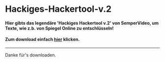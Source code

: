 # Hackiges-Hackertool-v.2
#### Hier gibts das legendäre 'Hackiges Hackertool v.2' von SemperVideo, um Texte, wie z.b. von Spiegel Online zu entschlüsseln!
#### Zum download einfach [hier](https://github.com/technikamateur/Hackiges-Hackertool-v.2/releases) klicken.
***
Danke für's downloaden.
